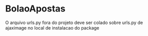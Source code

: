 # BolaoApostas


O arquivo urls.py fora do projeto deve ser colado sobre urls.py de ajaximage no local de instalacao do package

